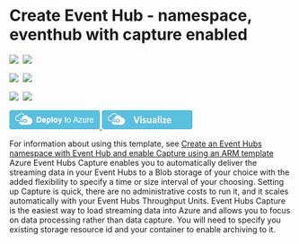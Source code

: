 # Create Event Hub - namespace, eventhub with capture enabled

<IMG SRC="https://azurequickstartsservice.blob.core.windows.net/badges/201-eventhubs-create-namespace-and-enable-capture/PublicLastTestDate.svg" />&nbsp;
<IMG SRC="https://azurequickstartsservice.blob.core.windows.net/badges/201-eventhubs-create-namespace-and-enable-capture/PublicDeployment.svg" />&nbsp;

<IMG SRC="https://azurequickstartsservice.blob.core.windows.net/badges/201-eventhubs-create-namespace-and-enable-capture/FairfaxLastTestDate.svg" />&nbsp;
<IMG SRC="https://azurequickstartsservice.blob.core.windows.net/badges/201-eventhubs-create-namespace-and-enable-capture/FairfaxDeployment.svg" />&nbsp;

<IMG SRC="https://azurequickstartsservice.blob.core.windows.net/badges/201-eventhubs-create-namespace-and-enable-capture/BestPracticeResult.svg" />&nbsp;
<IMG SRC="https://azurequickstartsservice.blob.core.windows.net/badges/201-eventhubs-create-namespace-and-enable-capture/CredScanResult.svg" />&nbsp;

<a href="https://portal.azure.com/#create/Microsoft.Template/uri/https%3A%2F%2Fraw.githubusercontent.com%2FGaryStrange%2Fazure-quickstart-templates%2Fmaster%2F201-eventhubs-create-namespace-and-enable-capture%2Fazuredeploy.json" target="_blank">
    <img src="https://raw.githubusercontent.com/Azure/azure-quickstart-templates/master/1-CONTRIBUTION-GUIDE/images/deploytoazure.png"/>
</a>

<a href="http://armviz.io/#/?load=https%3A%2F%2Fraw.githubusercontent.com%2FGaryStrange%2Fazure-quickstart-templates%2Fmaster%2F201-eventhubs-create-namespace-and-enable-capture%2Fazuredeploy.json" target="_blank">
    <img src="https://raw.githubusercontent.com/Azure/azure-quickstart-templates/master/1-CONTRIBUTION-GUIDE/images/visualizebutton.png"/>
</a>

For information about using this template, see [Create an Event Hubs namespace with Event Hub and enable Capture using an ARM template](https://docs.microsoft.com/en-us/azure/event-hubs/event-hubs-resource-manager-namespace-event-hub-enable-capture)
Azure Event Hubs Capture enables you to automatically deliver the streaming data in your Event Hubs to a Blob storage of your choice with the added flexibility to specify a time or size interval of your choosing.
Setting up Capture is quick, there are no administrative costs to run it, and it scales automatically with your Event Hubs Throughput Units. Event Hubs Capture is the easiest way to load streaming data into Azure and allows you to focus on data processing rather than data capture. You will need to specify you existing storage resource id and your container to enable archiving to it.

